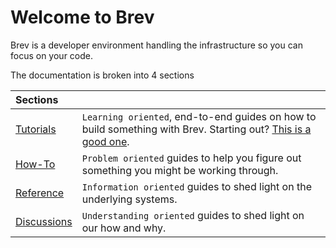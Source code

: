 # Welcome to Brev

Brev is a developer environment handling the infrastructure so you can focus on your code.


<!-- For full documentation visit [mkdocs.org](index2.md). -->

<!-- ## How can these docs best help? -->

The documentation is broken into 4 sections

|    Sections                            |                                      |
| :------------------------------------  | :----------------------------------- |
| [Tutorials](tutorials/index.md)        | `Learning oriented`, end-to-end guides on how to build something with Brev. Starting out? [This is a good one](index.md).  |
| [How-To](howto/index.md)               | `Problem oriented` guides to help you figure out something you might be working through.  |
| [Reference](reference/index.md)        | `Information oriented` guides to shed light on the underlying systems. |
| [Discussions](discussions/index.md)    | `Understanding oriented` guides to shed light on our how and why. |


